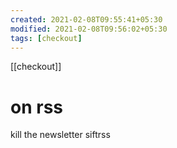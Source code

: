 ```yaml
---
created: 2021-02-08T09:55:41+05:30
modified: 2021-02-08T09:56:02+05:30
tags: [checkout]
---
```

[[checkout]]
# on rss

kill the newsletter
siftrss
